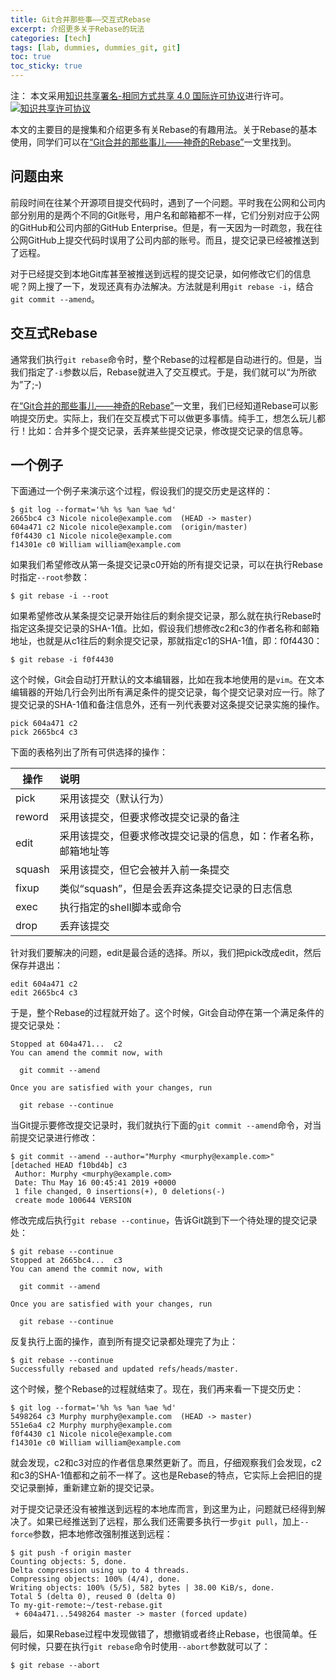 ```yaml
---
title: Git合并那些事——交互式Rebase
excerpt: 介绍更多关于Rebase的玩法
categories: [tech]
tags: [lab, dummies, dummies_git, git]
toc: true
toc_sticky: true
---
```


注：
本文采用<a rel="license" href="http://creativecommons.org/licenses/by-sa/4.0/">知识共享署名-相同方式共享 4.0 国际许可协议</a>进行许可。<a rel="license" href="http://creativecommons.org/licenses/by-sa/4.0/"><img alt="知识共享许可协议" style="border-width:0" src="https://i.creativecommons.org/l/by-sa/4.0/80x15.png" /></a>

本文的主要目的是搜集和介绍更多有关Rebase的有趣用法。关于Rebase的基本使用，同学们可以在[“Git合并的那些事儿——神奇的Rebase”](/tech/git-merge-stories-6)一文里找到。

## 问题由来

前段时间在往某个开源项目提交代码时，遇到了一个问题。平时我在公网和公司内部分别用的是两个不同的Git账号，用户名和邮箱都不一样，它们分别对应于公网的GitHub和公司内部的GitHub Enterprise。但是，有一天因为一时疏忽，我在往公网GitHub上提交代码时误用了公司内部的账号。而且，提交记录已经被推送到了远程。

对于已经提交到本地Git库甚至被推送到远程的提交记录，如何修改它们的信息呢？网上搜了一下，发现还真有办法解决。方法就是利用`git rebase -i`，结合`git commit --amend`。

## 交互式Rebase

通常我们执行`git rebase`命令时，整个Rebase的过程都是自动进行的。但是，当我们指定了`-i`参数以后，Rebase就进入了交互模式。于是，我们就可以“为所欲为”了;-) 

在[“Git合并的那些事儿——神奇的Rebase”](/tech/git-merge-stories-6)一文里，我们已经知道Rebase可以影响提交历史。实际上，我们在交互模式下可以做更多事情。纯手工，想怎么玩儿都行！比如：合并多个提交记录，丢弃某些提交记录，修改提交记录的信息等。

## 一个例子

下面通过一个例子来演示这个过程，假设我们的提交历史是这样的：
```shell
$ git log --format='%h %s %an %ae %d'
2665bc4 c3 Nicole nicole@example.com  (HEAD -> master)
604a471 c2 Nicole nicole@example.com  (origin/master)
f0f4430 c1 Nicole nicole@example.com 
f14301e c0 William william@example.com 
```

如果我们希望修改从第一条提交记录c0开始的所有提交记录，可以在执行Rebase时指定`--root`参数：
```shell
$ git rebase -i --root
```

如果希望修改从某条提交记录开始往后的剩余提交记录，那么就在执行Rebase时指定这条提交记录的SHA-1值。比如，假设我们想修改c2和c3的作者名称和邮箱地址，也就是从c1往后的剩余提交记录，那就指定c1的SHA-1值，即：f0f4430：
```shell
$ git rebase -i f0f4430
```

这个时候，Git会自动打开默认的文本编辑器，比如在我本地使用的是`vim`。在文本编辑器的开始几行会列出所有满足条件的提交记录，每个提交记录对应一行。除了提交记录的SHA-1值和备注信息外，还有一列代表要对这条提交记录实施的操作。
```shell
pick 604a471 c2
pick 2665bc4 c3
```

下面的表格列出了所有可供选择的操作：

| 操作 	| 说明
| ---- 	|:----
| pick 	| 采用该提交（默认行为）
| reword| 采用该提交，但要求修改提交记录的备注
| edit	| 采用该提交，但要求修改提交记录的信息，如：作者名称，邮箱地址等
| squash| 采用该提交，但它会被并入前一条提交
| fixup	| 类似“squash”，但是会丢弃这条提交记录的日志信息
| exec	| 执行指定的shell脚本或命令
| drop	| 丢弃该提交

针对我们要解决的问题，edit是最合适的选择。所以，我们把pick改成edit，然后保存并退出：
```shell
edit 604a471 c2
edit 2665bc4 c3
```

于是，整个Rebase的过程就开始了。这个时候，Git会自动停在第一个满足条件的提交记录处：
```shell
Stopped at 604a471...  c2
You can amend the commit now, with

  git commit --amend 

Once you are satisfied with your changes, run

  git rebase --continue
```

当Git提示要修改提交记录时，我们就执行下面的`git commit --amend`命令，对当前提交记录进行修改：
```shell
$ git commit --amend --author="Murphy <murphy@example.com>"
[detached HEAD f10bd4b] c3
 Author: Murphy <murphy@example.com>
 Date: Thu May 16 00:45:41 2019 +0000
 1 file changed, 0 insertions(+), 0 deletions(-)
 create mode 100644 VERSION
```

修改完成后执行`git rebase --continue`，告诉Git跳到下一个待处理的提交记录处：
```shell
$ git rebase --continue
Stopped at 2665bc4...  c3
You can amend the commit now, with

  git commit --amend 

Once you are satisfied with your changes, run

  git rebase --continue
```

反复执行上面的操作，直到所有提交记录都处理完了为止：
```shell
$ git rebase --continue
Successfully rebased and updated refs/heads/master.
```

这个时候，整个Rebase的过程就结束了。现在，我们再来看一下提交历史：
```shell
$ git log --format='%h %s %an %ae %d'
5498264 c3 Murphy murphy@example.com  (HEAD -> master)
551e6a4 c2 Murphy murphy@example.com 
f0f4430 c1 Nicole nicole@example.com 
f14301e c0 William william@example.com
```

就会发现，c2和c3对应的作者信息果然更新了。而且，仔细观察我们会发现，c2和c3的SHA-1值都和之前不一样了。这也是Rebase的特点，它实际上会把旧的提交记录删掉，重新建立新的提交记录。

对于提交记录还没有被推送到远程的本地库而言，到这里为止，问题就已经得到解决了。如果已经推送到了远程，那么我们还需要多执行一步`git pull`，加上`--force`参数，把本地修改强制推送到远程：
```shell
$ git push -f origin master
Counting objects: 5, done.
Delta compression using up to 4 threads.
Compressing objects: 100% (4/4), done.
Writing objects: 100% (5/5), 582 bytes | 38.00 KiB/s, done.
Total 5 (delta 0), reused 0 (delta 0)
To my-git-remote:~/test-rebase.git
 + 604a471...5498264 master -> master (forced update)
```

最后，如果Rebase过程中发现做错了，想撤销或者终止Rebase，也很简单。任何时候，只要在执行`git rebase`命令时使用`--abort`参数就可以了：
```shell
$ git rebase --abort
```